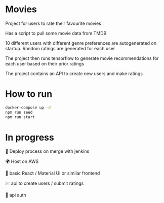 Movies
======
Project for users to rate their favourite movies

Has a script to pull some movie data from TMDB

10 different users with different genre preferences are autogenerated on startup. Random ratings are generated for each user

The project then runs tensorflow to generate movie recommendations for each user based on their prior ratings

The project contains an API to create new users and make ratings


How to run
==========
```bash
docker-compose up -d
npm run seed
npm run start
```


In progress
===========
:rocket: Deploy process on merge with jenkins

:earth_africa: Host on AWS

:rocket: basic React / Material UI or similar frontend

:chart: api to create users / submit ratings

:closed_lock_with_key: api auth